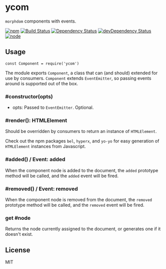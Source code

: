 # ycom

`morphdom` components with events.

[![npm](https://img.shields.io/npm/v/ycom.svg?style=flat-square)](https://www.npmjs.com/package/ycom)
[![Build Status](https://img.shields.io/travis/seangenabe/ycom/master.svg?style=flat-square)](https://travis-ci.org/seangenabe/ycom)
[![Dependency Status](https://img.shields.io/david/seangenabe/ycom.svg?style=flat-square)](https://david-dm.org/seangenabe/ycom)
[![devDependency Status](https://img.shields.io/david/dev/seangenabe/ycom.svg?style=flat-square)](https://david-dm.org/seangenabe/ycom#info=devDependencies)
[![node](https://img.shields.io/node/v/ycom.svg?style=flat-square)](https://nodejs.org/en/download/)

## Usage

```
const Component = require('ycom')
```

The module exports `Component`, a class that can (and should) extended for use by consumers. `Component` extends `EventEmitter`, so passing events around is supported out of the box.

### #constructor(opts)

* opts: Passed to `EventEmitter`. Optional.

### #render(): HTMLElement

Should be overridden by consumers to return an instance of `HTMLElement`.

Check out the npm packages `bel`, `hyperx`, and `yo-yo` for easy generation of `HTMLElement` instances from Javascript.

### #added() / Event: added

When the component node is added to the document, the `added` prototype method will be called, and the `added` event will be fired.

### #removed() / Event: removed

When the component node is removed from the document, the `removed` prototype method will be called, and the `removed` event will be fired.

### get #node

Returns the node currently assigned to the document, or generates one if it doesn't exist.

## License

MIT

